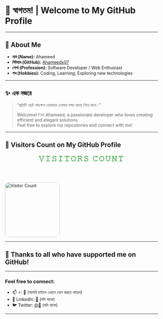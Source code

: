 # 🙌 স্বাগতম! | Welcome to My GitHub Profile

---

## 👤 About Me

- **নাম (Name):** Ahameed  
- **গিটহাব (GitHub):** [Ahameedx07](https://github.com/Ahameedx07)  
- **পেশা (Profession):** Software Developer / Web Enthusiast  
- **শখ (Hobbies):** Coding, Learning, Exploring new technologies

---

## ✨ এক নজরে

> “প্রতিটি ছোট পদক্ষেপ তোমাকে তোমার লক্ষ্য কাছে নিয়ে যাবে।”  
>  
> Welcome! I'm Ahameed, a passionate developer who loves creating efficient and elegant solutions.  
> Feel free to explore my repositories and connect with me!

---

## 🚀 Visitors Count on My GitHub Profile

<p align="center">

  <strong style="color: #4CAF50; font-size: 1.6rem; letter-spacing: 3px;">
    𝚅𝙸𝚂𝙸𝚃𝙾𝚁𝚂 𝙲𝙾𝚄𝙽𝚃
  </strong>
  
  <br><br>
  
  <img src="https://profile-counter.glitch.me/Ahameedx07/count.svg" alt="Visitor Count" style="width: 180px; border-radius: 12px;" />

</p>

---

## 🙏 Thanks to all who have supported me on GitHub!

---

### Feel free to connect:  
- 📫 ⚡: 💝 (আপনি চাইলে এখানে যোগ করতে পারেন)  
- 🔗 LinkedIn: [🖤](❤️) (যদি থাকে)  
- 🐦 Twitter: [@💞](🔗) (যদি থাকে)

---
